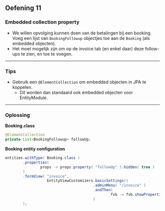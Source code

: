 ## Oefening 11
### Embedded collection property

* We willen opvolging kunnen doen van de betalingen bij een booking. 
Voeg een lijst van `BookingFollowup` objectjes toe aan de `Booking` (als embedded objecten).
* Het moet mogelijk zijn om op de invoice tab (en enkel daar) deze follow-ups te zien, en toe te voegen.

----

### Tips

* Gebruik een `@ElementCollection` om embedded objecten in JPA te koppelen.
    * Dit worden dan standaard ook embedded objecten voor EntityModule.

----

### Oplossing

**Booking.class**
```java
@ElementCollection
private List<BookingFollowup> followUp;
```

**Booking entity configuration**
```java
entities.withType( Booking.class )
        .properties(
                props -> props.property( "followUp" ).hidden( true ) 
        )
        .formView( "invoice",
                   EntityViewCustomizers.basicSettings()
                                        .adminMenu( "/invoice" )
                                        .andThen(
                                                fvb -> fvb.showProperties( "invoice.*", "followUp" )
                                        )
        );
```